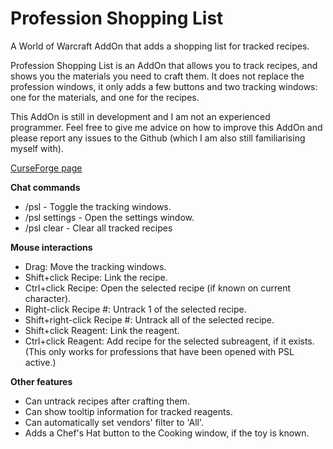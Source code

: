 # Profession Shopping List
A World of Warcraft AddOn that adds a shopping list for tracked recipes.

Profession Shopping List is an AddOn that allows you to track recipes, and shows you the materials you need to craft them.
It does not replace the profession windows, it only adds a few buttons and two tracking windows: one for the materials, and one for the recipes.

This AddOn is still in development and I am not an experienced programmer.
Feel free to give me advice on how to improve this AddOn and please report any issues to the Github (which I am also still familiarising myself with).

[CurseForge page](https://www.curseforge.com/wow/addons/profession-shopping-list)

**Chat commands**

- /psl - Toggle the tracking windows.
- /psl settings - Open the settings window.
- /psl clear - Clear all tracked recipes

**Mouse interactions**

- Drag: Move the tracking windows.
- Shift+click Recipe: Link the recipe.
- Ctrl+click Recipe: Open the selected recipe (if known on current character).
- Right-click Recipe #: Untrack 1 of the selected recipe.
- Shift+right-click Recipe #: Untrack all of the selected recipe.
- Shift+click Reagent: Link the reagent.
- Ctrl+click Reagent: Add recipe for the selected subreagent, if it exists. (This only works for professions that have been opened with PSL active.)

**Other features**

- Can untrack recipes after crafting them.
- Can show tooltip information for tracked reagents.
- Can automatically set vendors' filter to 'All'.
- Adds a Chef's Hat button to the Cooking window, if the toy is known.
